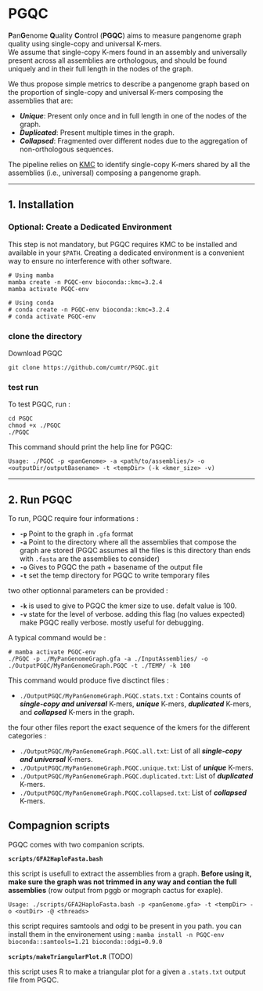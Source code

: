 # PGQC

**P**an**G**enome **Q**uality **C**ontrol (**PGQC**) aims to measure pangenome graph quality using single-copy and universal K-mers.  
We assume that single-copy K-mers found in an assembly and universally present across all assemblies are orthologous, and should be found uniquely and in their full length in the nodes of the graph.

We thus propose simple metrics to describe a pangenome graph based on the proportion of single-copy and universal K-mers composing the assemblies that are:
- _**Unique**_: Present only once and in full length in one of the nodes of the graph.
- _**Duplicated**_: Present multiple times in the graph.
- _**Collapsed**_: Fragmented over different nodes due to the aggregation of non-orthologous sequences.

The pipeline relies on [KMC](https://github.com/refresh-bio/KMC) to identify single-copy K-mers shared by all the assemblies (i.e., universal) composing a pangenome graph.

---

## 1. Installation

### Optional: Create a Dedicated Environment

This step is not mandatory, but PGQC requires KMC to be installed and available in your `$PATH`. Creating a dedicated environment is a convenient way to ensure no interference with other software.

```
# Using mamba 
mamba create -n PGQC-env bioconda::kmc=3.2.4
mamba activate PGQC-env

# Using conda
# conda create -n PGQC-env bioconda::kmc=3.2.4
# conda activate PGQC-env
```
### clone the directory

Download PGQC

```
git clone https://github.com/cumtr/PGQC.git
```

### test run

To test PGQC, run :

```
cd PGQC
chmod +x ./PGQC
./PGQC
```

This command should print the help line for PGQC:

`Usage: ./PGQC -p <panGenome> -a <path/to/assemblies/> -o <outputDir/outputBasename> -t <tempDir> (-k <kmer_size> -v)`

---

## 2. Run PGQC

To run, PGQC require four informations :
- **`-p`** Point to the graph in `.gfa` format
- **`-a`** Point to the directory where all the assemblies that compose the graph are stored (PGQC assumes all the files is this directory than ends with `.fasta` are the assemblies to consider)
- **`-o`** Gives to PGQC the path + basename of the output file
- **`-t`** set the temp directory for PGQC to write temporary files

two other optionnal parameters can be provided : 
- **`-k`** is used to give to PGQC the kmer size to use. defalt value is 100.
- **`-v`** state for the level of verbose. adding this flag (no values expected) make PGQC really verbose. mostly useful for debugging.

A typical command would be :
```
# mamba activate PGQC-env
./PGQC -p ./MyPanGenomeGraph.gfa -a ./InputAssemblies/ -o ./OutputPGQC/MyPanGenomeGraph.PGQC -t ./TEMP/ -k 100
```
This command would produce five disctinct files :

- `./OutputPGQC/MyPanGenomeGraph.PGQC.stats.txt` : Contains counts of _**single-copy and universal**_ K-mers, _**unique**_ K-mers, _**duplicated**_ K-mers, and _**collapsed**_ K-mers in the graph.

the four other files report the exact sequence of the kmers for the different categories :

- `./OutputPGQC/MyPanGenomeGraph.PGQC.all.txt`: List of all _**single-copy and universal**_ K-mers.
- `./OutputPGQC/MyPanGenomeGraph.PGQC.unique.txt`: List of _**unique**_ K-mers.
- `./OutputPGQC/MyPanGenomeGraph.PGQC.duplicated.txt`: List of _**duplicated**_ K-mers.
- `./OutputPGQC/MyPanGenomeGraph.PGQC.collapsed.txt`: List of _**collapsed**_ K-mers.


## Compagnion scripts

PGQC comes with two companion scripts.

**`scripts/GFA2HaploFasta.bash`**

this script is usefull to extract the assemblies from a graph. **Before using it, make sure the graph was not trimmed in any way and contian the full assemblies** (row output from pggb or mograph cactus for exaple).

`Usage: ./scripts/GFA2HaploFasta.bash -p <panGenome.gfa> -t <tempDir> -o <outDir> -@ <threads>`

this script requires samtools and odgi to be present in you path. you can install them in the environement using : 
`mamba install -n PGQC-env bioconda::samtools=1.21 bioconda::odgi=0.9.0`

**`scripts/makeTriangularPlot.R`** (TODO)

this script uses R to make a triangular plot for a given a `.stats.txt` output file from PGQC.


